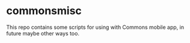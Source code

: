 # commonsmisc

This repo contains some scripts for using with Commons mobile app, in future maybe other ways too. 
